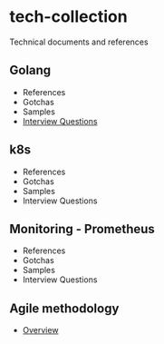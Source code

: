 # tech-collection
Technical documents and references

## Golang
* References
* Gotchas
* Samples
* [Interview Questions](https://github.com/mugdha-adhav/interview-prep/tree/master/technical/golang)

## k8s
* References
* Gotchas
* Samples
* Interview Questions

## Monitoring - Prometheus
* References
* Gotchas
* Samples
* Interview Questions

## Agile methodology
* [Overview](agile-methodology/overview.md)
